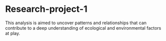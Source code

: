 # Research-project-1
This analysis is aimed to uncover patterns and relationships that can contribute to a deep understanding of ecological and environmental factors at play.
